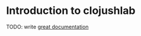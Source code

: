 # Introduction to clojushlab

TODO: write [great documentation](http://jacobian.org/writing/what-to-write/)
